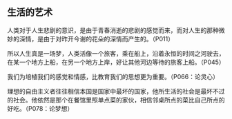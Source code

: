 ## 生活的艺术

人类对于人生悲剧的意识，是由于青春消逝的悲剧的感觉而来，而对人生的那种微妙的深情，是由于对昨开今谢的花朵的深情而产生的。（P011）

所以人生真是一场梦，人类活像一个旅客，乘在船上，沿着永恒的时间之河驶去，在某一个地方上船，在另一个地方上岸，好让其他河边等待的旅客上船。（P045）

我们为培植我们的感觉和情感，比教育我们的思想更为重要。（P066：论灵心）

理想的自由主义者往往相信本国是国家中最坏的国家，他所生活的社会是最坏不过的社会。他依然是那个在餐馆里照单点菜的家伙，相信邻桌所点的菜比自己所点的好吃。（P078：论梦想）